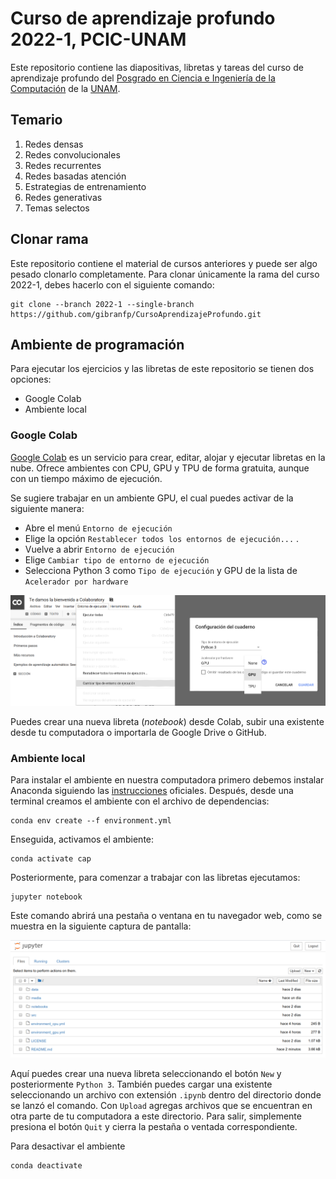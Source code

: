 # Curso de aprendizaje profundo 2022-1, PCIC-UNAM
Este repositorio contiene las diapositivas, libretas y tareas del curso de aprendizaje profundo del [Posgrado en Ciencia e Ingeniería de la Computación](http://www.mcc.unam.mx/) de la [UNAM](https://www.unam.mx/).


## Temario
1. Redes densas
2. Redes convolucionales
3. Redes recurrentes
4. Redes basadas atención
5. Estrategias de entrenamiento
6. Redes generativas
7. Temas selectos

## Clonar rama
Este repositorio contiene el material de cursos anteriores y puede ser algo pesado clonarlo completamente. Para clonar únicamente la rama del curso 2022-1, debes hacerlo con el siguiente comando:

```
git clone --branch 2022-1 --single-branch https://github.com/gibranfp/CursoAprendizajeProfundo.git
```

## Ambiente de programación

Para ejecutar los ejercicios y las libretas de este repositorio se tienen dos opciones:

* Google Colab
* Ambiente local

### Google Colab

[Google Colab](https://colab.research.google.com) es un servicio para crear, editar, alojar y ejecutar libretas en la nube. Ofrece ambientes con CPU, GPU y TPU de forma gratuita, aunque con un tiempo máximo de ejecución.

Se sugiere trabajar en un ambiente GPU, el cual puedes activar de la siguiente manera:
* Abre el menú `Entorno de ejecución`
* Elige la opción `Restablecer todos los entornos de ejecución...` .
* Vuelve a abrir `Entorno de ejecución`
* Elige `Cambiar tipo de entorno de ejecución`
* Selecciona Python 3 como `Tipo de ejecución` y GPU de la lista de `Acelerador por hardware`

![](figs/escoge_acelerador.png)

Puedes crear una nueva libreta (*notebook*) desde Colab, subir una existente desde tu computadora o importarla de Google Drive o GitHub.

### Ambiente local
Para instalar el ambiente en nuestra computadora primero debemos instalar Anaconda siguiendo las [instrucciones](https://docs.anaconda.com/anaconda/install/) oficiales. Después, desde una terminal creamos el ambiente con el archivo de dependencias:

```
conda env create --f environment.yml
```

Enseguida, activamos el ambiente:

```
conda activate cap
```

Posteriormente, para comenzar a trabajar con las libretas ejecutamos:

```
jupyter notebook
```

Este comando abrirá una pestaña o ventana en tu navegador web, como se muestra en la siguiente captura de pantalla:

![](figs/jupyter_notebook.png)

Aquí puedes crear una nueva libreta seleccionando el botón `New` y posteriormente `Python 3`. También puedes cargar una existente seleccionando un archivo con extensión `.ipynb` dentro del directorio donde se lanzó el comando. Con `Upload` agregas archivos que se encuentran en otra parte de tu computadora a este directorio. Para salir, simplemente presiona el botón `Quit` y cierra la pestaña o ventada correspondiente.

Para desactivar el ambiente

```
conda deactivate
```
